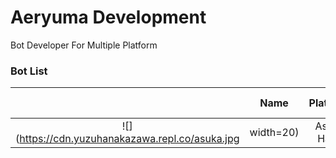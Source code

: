 <h1>Aeryuma Development</h1>
Bot Developer For Multiple Platform

<h3>Bot List</h3>

|      | Name | Platform | Learn More |
:-----:|:-----:|:----------:|:----------:
| ![](https://cdn.yuzuhanakazawa.repl.co/asuka.jpg | width=20)  | Asuka Hana | Discord | [Visit](https://asukahana.aeryuma.repl.co) |
